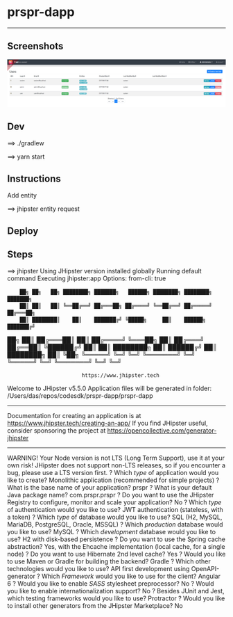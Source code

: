 # prspr-dapp

 _______________________________________________________________________________________________________________
 
Screenshots
-----------

![alt text](https://github.com/arunabhdas/prspr-dapp/blob/master/screenshots/screenshot_1.png "Screnshot 1")

## Dev 

==> ./gradlew

==> yarn start

## Instructions

Add entity 

==> jhipster entity request


## Deploy

## Steps


==> jhipster
Using JHipster version installed globally
Running default command
Executing jhipster:app
Options: from-cli: true


        ██╗ ██╗   ██╗ ████████╗ ███████╗   ██████╗ ████████╗ ████████╗ ███████╗
        ██║ ██║   ██║ ╚══██╔══╝ ██╔═══██╗ ██╔════╝ ╚══██╔══╝ ██╔═════╝ ██╔═══██╗
        ██║ ████████║    ██║    ███████╔╝ ╚█████╗     ██║    ██████╗   ███████╔╝
  ██╗   ██║ ██╔═══██║    ██║    ██╔════╝   ╚═══██╗    ██║    ██╔═══╝   ██╔══██║
  ╚██████╔╝ ██║   ██║ ████████╗ ██║       ██████╔╝    ██║    ████████╗ ██║  ╚██╗
   ╚═════╝  ╚═╝   ╚═╝ ╚═══════╝ ╚═╝       ╚═════╝     ╚═╝    ╚═══════╝ ╚═╝   ╚═╝

                            https://www.jhipster.tech

Welcome to JHipster v5.5.0
Application files will be generated in folder: /Users/das/repos/codesdk/prspr-dapp/prspr-dapp
 _______________________________________________________________________________________________________________

  Documentation for creating an application is at https://www.jhipster.tech/creating-an-app/
  If you find JHipster useful, consider sponsoring the project at https://opencollective.com/generator-jhipster
 _______________________________________________________________________________________________________________

WARNING! Your Node version is not LTS (Long Term Support), use it at your own risk! JHipster does not support non-LTS releases, so if you encounter a bug, please use a LTS version first.
? Which *type* of application would you like to create? Monolithic application (recommended for simple projects)
? What is the base name of your application? prspr
? What is your default Java package name? com.prspr.prspr
? Do you want to use the JHipster Registry to configure, monitor and scale your application? No
? Which *type* of authentication would you like to use? JWT authentication (stateless, with a token)
? Which *type* of database would you like to use? SQL (H2, MySQL, MariaDB, PostgreSQL, Oracle, MSSQL)
? Which *production* database would you like to use? MySQL
? Which *development* database would you like to use? H2 with disk-based persistence
? Do you want to use the Spring cache abstraction? Yes, with the Ehcache implementation (local cache, for a single node)
? Do you want to use Hibernate 2nd level cache? Yes
? Would you like to use Maven or Gradle for building the backend? Gradle
? Which other technologies would you like to use? API first development using OpenAPI-generator
? Which *Framework* would you like to use for the client? Angular 6
? Would you like to enable *SASS* stylesheet preprocessor? No
? Would you like to enable internationalization support? No
? Besides JUnit and Jest, which testing frameworks would you like to use? Protractor
? Would you like to install other generators from the JHipster Marketplace? No


